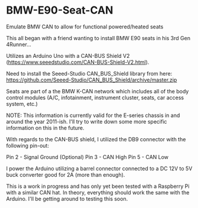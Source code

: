# BMW-E90-Seat-CAN
Emulate BMW CAN to allow for functional powered/heated seats

This all began with a friend wanting to install BMW E90 seats in his 3rd Gen 4Runner...

Utilizes an Arduino Uno with a CAN-BUS Shield V2 (https://www.seeedstudio.com/CAN-BUS-Shield-V2.html).

Need to install the Seeed-Studio CAN_BUS_Shield library from here:  https://github.com/Seeed-Studio/CAN_BUS_Shield/archive/master.zip

Seats are part of a the BMW K-CAN network which includes all of the body control modules (A/C, infotainment, instrument cluster, seats, car access system, etc.)

NOTE:  This information is currently valid for the E-series chassis in and around the year 2011-ish.  I'll try to write down some more specific information on this in the future.

With regards to the CAN-BUS shield, I utilized the DB9 connector with the following pin-out:

Pin 2 - Signal Ground (Optional)
Pin 3 - CAN High
Pin 5 - CAN Low

I power the Arduino utilizing a barrel connector connected to a DC 12V to 5V buck converter good for 2A (more than enough).

This is a work in progress and has only yet been tested with a Raspberry Pi with a similar CAN hat.  In theory, everything should work the same with the Arduino.  I'll be getting around to testing this soon.
